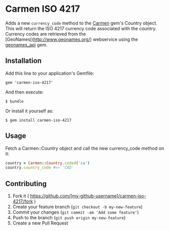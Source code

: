 # Carmen ISO 4217

Adds a new `currency_code` method to the [Carmen](https://github.com/jim/carmen) gem's Country object. This will return the ISO 4217 currency code associated with the country. Currency codes are retrieved from the [GeoNames[(http://www.geonames.org/) webservice using the [geonames_api](https://github.com/buytruckload/geonames_api) gem.

## Installation

Add this line to your application's Gemfile:

    gem 'carmen-iso-4217'

And then execute:

    $ bundle

Or install it yourself as:

    $ gem install carmen-iso-4217

## Usage

Fetch a Carmen::Country object and call the new currency_code method on it:
```ruby
country = Carmen::Country.coded('ca')
country.country_code #=> 'CAD'
```

## Contributing

1. Fork it ( https://github.com/[my-github-username]/carmen-iso-4217/fork )
2. Create your feature branch (`git checkout -b my-new-feature`)
3. Commit your changes (`git commit -am 'Add some feature'`)
4. Push to the branch (`git push origin my-new-feature`)
5. Create a new Pull Request
